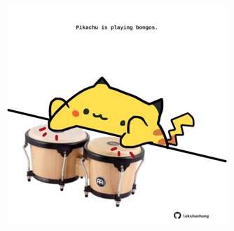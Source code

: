 <!-- built at 30/05/2025, 23:00:32 UTC -->
<p align="center">
  <img width="500" height="500" src="./ReadmeImage.svg">
</p>
